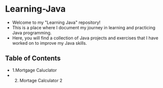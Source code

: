 # Learning-Java
- Welcome to my "Learning Java" repository!
- This is a place where I document my journey in learning and practicing Java programming. 
- Here, you will find a collection of Java projects and exercises that I have worked on to improve my Java skills.

## Table of Contents
- 1.Mortgage Caluclator 
- 2. Mortage Calculator 2
